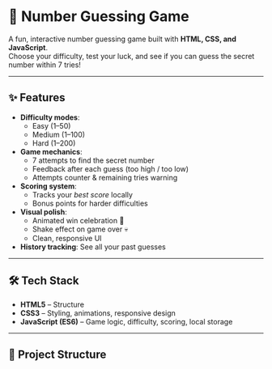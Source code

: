 # 🎯 Number Guessing Game

A fun, interactive number guessing game built with **HTML, CSS, and JavaScript**.  
Choose your difficulty, test your luck, and see if you can guess the secret number within 7 tries!

---

## ✨ Features
- **Difficulty modes**:  
  - Easy (1–50)  
  - Medium (1–100)  
  - Hard (1–200)
- **Game mechanics**:
  - 7 attempts to find the secret number
  - Feedback after each guess (too high / too low)
  - Attempts counter & remaining tries warning
- **Scoring system**:
  - Tracks your *best score* locally
  - Bonus points for harder difficulties
- **Visual polish**:
  - Animated win celebration 🎉
  - Shake effect on game over 💀
  - Clean, responsive UI
- **History tracking**: See all your past guesses

---

## 🛠️ Tech Stack
- **HTML5** – Structure  
- **CSS3** – Styling, animations, responsive design  
- **JavaScript (ES6)** – Game logic, difficulty, scoring, local storage  

---

## 📂 Project Structure
